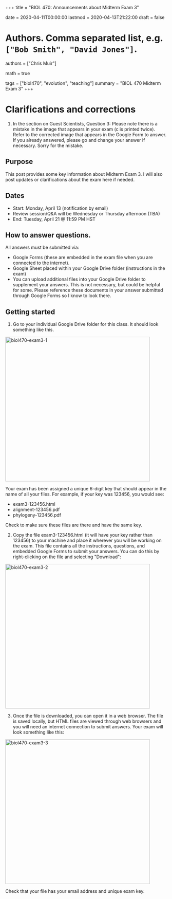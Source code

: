 +++
title = "BIOL 470: Announcements about Midterm Exam 3"

date = 2020-04-11T00:00:00
lastmod = 2020-04-13T21:22:00
draft = false

# Authors. Comma separated list, e.g. `["Bob Smith", "David Jones"]`.
authors = ["Chris Muir"]

math = true

tags = ["biol470", "evolution", "teaching"]
summary = "BIOL 470 Midterm Exam 3"
+++

# Clarifications and corrections

1. In the section on Guest Scientists, Question 3: Please note there is a mistake in the image that appears in your exam (c is printed twice). Refer to the corrected image that appears in the Google Form to answer. If you already answered, please go and change your answer if necessary. Sorry for the mistake.

## Purpose

This post provides some key information about Midterm Exam 3. I will also post updates or clarifications about the exam here if needed.

## Dates

* Start: Monday, April 13 (notification by email)
* Review session/Q&A will be Wednesday or Thursday afternoon (TBA)
* End: Tuesday, April 21 @ 11:59 PM HST

## How to answer questions.

All answers must be submitted via:

* Google Forms (these are embedded in the exam file when you are connected to the internet).
* Google Sheet placed within your Google Drive folder (instructions in the exam)
* You can upload additional files into your Google Drive folder to supplement your answers. This is not necessary, but could be helpful for some. Please reference these documents in your answer submitted through Google Forms so I know to look there.

## Getting started

1. Go to your individual Google Drive folder for this class. It should look something like this.

<img alt = 'biol470-exam3-1' width='450' src='/img/biol470-exam3-1.png' ALIGN = 'center'/>

Your exam has been assigned a unique 6-digit key that should appear in the name of all your files. For example, if your key was 123456, you would see:

* exam3-123456.html
* alignment-123456.pdf
* phylogeny-123456.pdf

Check to make sure these files are there and have the same key.

2. Copy the file exam3-123456.html (it will have your key rather than 123456) to your machine and place it wherever you will be working on the exam. This file contains all the instructions, questions, and embedded Google Forms to submit your answers. You can do this by right-clicking on the file and selecting "Download":

<img alt = 'biol470-exam3-2' width='450' src='/img/biol470-exam3-2.png' ALIGN = 'center'/>

3. Once the file is downloaded, you can open it in a web browser. The file is saved locally, but HTML files are viewed through web browsers and you will need an internet connection to submit answers. Your exam will look something like this:

<img alt = 'biol470-exam3-3' width='450' src='/img/biol470-exam3-3.png' ALIGN = 'center'/>

Check that your file has your email address and unique exam key.